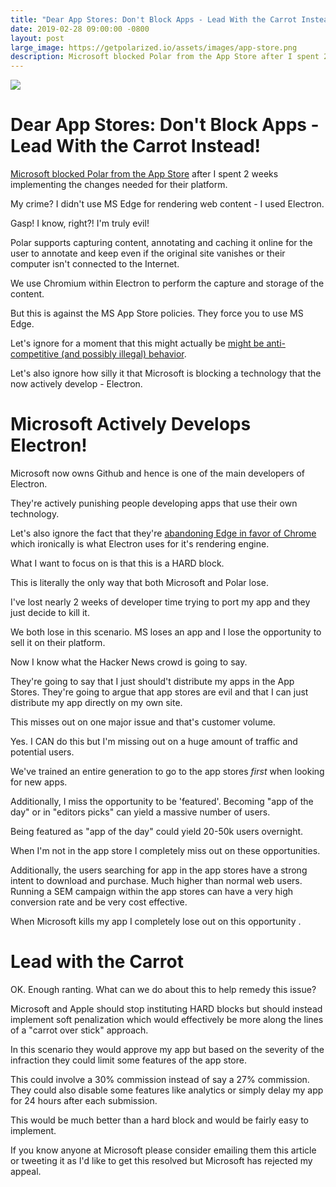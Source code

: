```yaml
---
title: "Dear App Stores: Don't Block Apps - Lead With the Carrot Instead!"
date: 2019-02-28 09:00:00 -0800
layout: post
large_image: https://getpolarized.io/assets/images/app-store.png
description: Microsoft blocked Polar from the App Store after I spent 2 weeks implementing the changes needed for their platform. My crime? I didn't use MS Edge for rendering web content - I used Electron.  
---
```


<img class="img-fluid" src="https://getpolarized.io/assets/images/app-store.png">

# Dear App Stores: Don't Block Apps - Lead With the Carrot Instead!

[Microsoft blocked Polar from the App Store](https://getpolarized.io/2019/02/13/microsoft-blocking-electron-apps-from-app-store.html)
after I spent 2 weeks implementing the changes needed for their platform.

My crime? I didn't use MS Edge for rendering web content - I used Electron.

Gasp! I know, right?!  I'm truly evil!

Polar supports capturing content, annotating and caching it online for the user
to annotate and keep even if the original site vanishes or their computer isn't
connected to the Internet.

We use Chromium within Electron to perform the capture and storage of the
content.

But this is against the MS App Store policies. They force you to use MS Edge.

Let's ignore for a moment that this might actually be [might be anti-competitive
(and possibly illegal) behavior](https://en.wikipedia.org/wiki/Restraint_of_trade).

Let's also ignore how silly it that Microsoft is blocking a technology that the 
now actively develop - Electron.

# Microsoft Actively Develops Electron!

Microsoft now owns Github and hence is one of the main developers of Electron.

They're actively punishing people developing apps that use their own technology.

Let's also ignore the fact that they're [abandoning Edge in favor of Chrome](https://www.theverge.com/2018/12/6/18128648/microsoft-edge-chrome-chromium-browser-changes)
which ironically is what Electron uses for it's rendering engine.    

What I want to focus on is that this is a HARD block.

This is literally the only way that both Microsoft and Polar lose.  

I've lost nearly 2 weeks of developer time trying to port my app and they just 
decide to kill it.

We both lose in this scenario.  MS loses an app and I lose the opportunity to 
sell it on their platform.

Now I know what the Hacker News crowd is going to say.

They're going to say that I just should't distribute my apps in the App Stores.
They're going to argue that app stores are evil and that I can just distribute my 
app directly on my own site.

This misses out on one major issue and that's customer volume.

Yes. I CAN do this but I'm missing out on a huge amount of traffic and potential users.

We've trained an entire generation to go to the app stores *first* when looking
for new apps.

Additionally, I miss the opportunity to be 'featured'.  Becoming 
"app of the day" or in "editors picks" can yield a massive number of users.

Being featured as "app of the day" could yield 20-50k users overnight.

When I'm not in the app store I completely miss out on these opportunities. 

Additionally, the users searching for app in the app stores have a strong intent 
to download and purchase. Much higher than normal web users.  Running a SEM 
campaign within the app stores can have a very high conversion rate and be very
cost effective.

When Microsoft kills my app I completely lose out on this opportunity .     

# Lead with the Carrot

OK.  Enough ranting.  What can we do about this to help remedy this issue?

Microsoft and Apple should stop instituting HARD blocks but should instead implement 
soft penalization which would effectively be more along the lines of a 
"carrot over stick" approach.

In this scenario they would approve my app but based on the severity of the 
infraction they could limit some features of the app store.

This could involve a 30% commission instead of say a 27% commission.  They could
also disable some features like analytics or simply delay my app for 24 hours 
after each submission.

This would be much better than a hard block and would be fairly easy to implement.

If you know anyone at Microsoft please consider emailing them this article
or tweeting it as I'd like to get this resolved but Microsoft has rejected
my appeal. 

